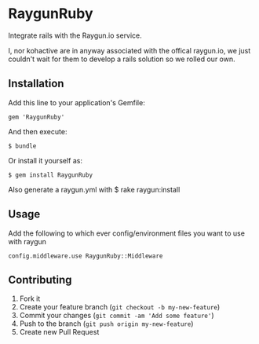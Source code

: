 # RaygunRuby

Integrate rails with the Raygun.io service.

I, nor kohactive are in anyway associated with the offical raygun.io, we just couldn't wait for them to develop a rails solution so we rolled our own.


## Installation

Add this line to your application's Gemfile:

    gem 'RaygunRuby'

And then execute:

    $ bundle

Or install it yourself as:

    $ gem install RaygunRuby

Also generate a raygun.yml with
    $ rake raygun:install

## Usage

Add the following to which ever config/environment files you want to use with raygun
    
    config.middleware.use RaygunRuby::Middleware

## Contributing

1. Fork it
2. Create your feature branch (`git checkout -b my-new-feature`)
3. Commit your changes (`git commit -am 'Add some feature'`)
4. Push to the branch (`git push origin my-new-feature`)
5. Create new Pull Request

